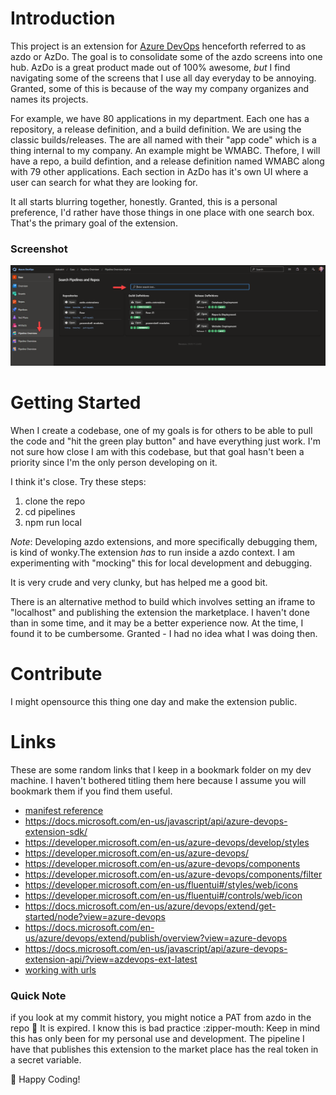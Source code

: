 # Introduction 
This project is an extension for [Azure DevOps](https://azure.microsoft.com/en-us/services/devops/) henceforth referred to as azdo or AzDo. The goal is to consolidate some of the azdo screens into one hub. AzDo is a great product made out of 100% awesome, *but* I find navigating some of the screens that I use all day everyday to be annoying. Granted, some of this is because of the way my company organizes and names its projects.

For example, we have 80 applications in my department. Each one has a repository, a release definition, and a build definition. We are using the classic builds/releases. The are all named with their "app code" which is a thing internal to my company. An example might be WMABC. Thefore, I will have a repo, a build defintion, and a release definition named WMABC along with 79 other applications. Each section in AzDo has it's own UI where a user can search for what they are looking for. 

It all starts blurring together, honestly. Granted, this is a personal preference, I'd rather have those things in one place with one search box. That's the primary goal of the extension.

### Screenshot
![extension screenshot](docs/screens/screenshot.png)


# Getting Started
When I create a codebase, one of my goals is for others to be able to pull the code and "hit the green play button" and have everything just work.
I'm not sure how close I am with this codebase, but that goal hasn't been a priority since I'm the only person developing on it. 

I think it's close. Try these steps:

1. clone the repo
2. cd pipelines
3. npm run local

*Note*: Developing azdo extensions, and more specifically debugging them, is kind of wonky.The extension _has_ to run inside a azdo context. I am experimenting with "mocking" this for local development and debugging.

It is very crude and very clunky, but has helped me a good bit.

There is an alternative method to build which involves setting an iframe to "localhost" and publishing the extension the marketplace. I haven't done than in some time, and it may be a better experience now. At the time, I found it to be cumbersome. Granted - I had no idea what I was doing then.



# Contribute
I might opensource this thing one day and make the extension public. 

# Links
These are some random links that I keep in a bookmark folder on my dev machine. I haven't bothered titling them here because I assume you will bookmark them if you find them useful.

- [manifest reference](https://docs.microsoft.com/en-us/azure/devops/extend/develop/manifest?view=azure-devops)
- https://docs.microsoft.com/en-us/javascript/api/azure-devops-extension-sdk/
- https://developer.microsoft.com/en-us/azure-devops/develop/styles
- https://developer.microsoft.com/en-us/azure-devops/
- https://developer.microsoft.com/en-us/azure-devops/components
- https://developer.microsoft.com/en-us/azure-devops/components/filter
- https://developer.microsoft.com/en-us/fluentui#/styles/web/icons
- https://developer.microsoft.com/en-us/fluentui#/controls/web/icon
- https://docs.microsoft.com/en-us/azure/devops/extend/get-started/node?view=azure-devops
- https://docs.microsoft.com/en-us/azure/devops/extend/publish/overview?view=azure-devops
- https://docs.microsoft.com/en-us/javascript/api/azure-devops-extension-api/?view=azdevops-ext-latest
- [working with urls](https://docs.microsoft.com/en-us/azure/devops/extend/develop/work-with-urls?view=azure-devops&tabs=http#how-to-get-an-organizations-url)


### Quick Note
if you look at my commit history, you might notice a PAT from azdo in the repo :shushing_face: It is expired. I know this is bad practice :zipper-mouth: Keep in mind this has only been for my personal use and development. The pipeline I have that publishes this extension to the market place has the real token in a secret variable. 



:rocket: Happy Coding!
